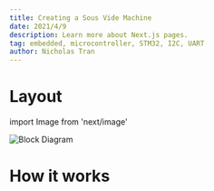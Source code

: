 ```yaml
---
title: Creating a Sous Vide Machine
date: 2021/4/9
description: Learn more about Next.js pages.
tag: embedded, microcontroller, STM32, I2C, UART
author: Nicholas Tran
---
```


# Layout

import Image from 'next/image'

<Image
  src="/images/svm32_diagram.png"
  alt="Block Diagram"
  width={2884}
  height={1604}
  priority
  className="next-image"
/>

# How it works
